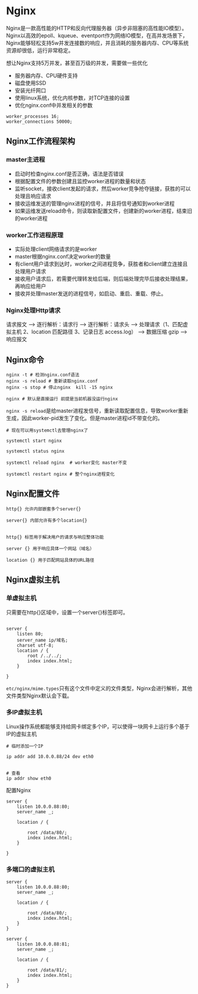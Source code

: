 # Nginx

Nginx是一款高性能的HTTP和反向代理服务器（异步非阻塞的高性能IO模型）。Nginx以高效的epoll、kqueue、eventport作为网络IO模型，在高并发场景下，Nginx能够轻松支持5w并发连接数的响应，并且消耗的服务器内存、CPU等系统资源却很低，运行非常稳定。

想让Nginx支持5万并发，甚至百万级的并发，需要做一些优化
- 服务器内存、CPU硬件支持
- 磁盘使用SSD
- 安装光纤网口
- 使用linux系统，优化内核参数，对TCP连接的设置
- 优化nginx.conf中并发相关的参数
```
worker_processes 16;
worker_connections 50000;
```

## Nginx工作流程架构

### master主进程

- 启动时检查nginx.conf是否正确，语法是否错误
- 根据配置文件的参数创建且监控worker进程的数量和状态
- 监听socket，接收client发起的请求，然后worker竞争抢夺链接，获胜的可以处理且响应请求
- 接收运维发送的管理nginx进程的信号，并且将信号通知到worker进程
- 如果运维发送reload命令，则读取新配置文件，创建新的worker进程，结束旧的worker进程

### worker工作进程原理

- 实际处理client网络请求的是worker
- master根据nginx.conf决定worker的数量
- 有client用户请求到达时，worker之间进程竞争，获胜者和client建立连接且处理用户请求
- 接收用户请求后，若需要代理转发给后端，则后端处理完毕后接收处理结果，再响应给用户
- 接收并处理master发送的进程信号，如启动、重启、重载、停止。

### Nginx处理Http请求

请求报文 --> 逐行解析：请求行 --> 逐行解析：请求头 --> 处理请求（1、匹配虚拟主机 2、location 匹配路径 3、记录日志 access.log） --> 数据压缩 gzip --> 响应报文

## Nginx命令

```
nginx -t # 检测nginx.conf语法
nginx -s reload # 重新读取nginx.conf
nginx -s stop # 停止nginx  kill -15 nginx

nginx # 默认是直接运行 前提是当前机器没运行nginx

```

`nginx -s reload`是给master进程发信号，重新读取配置信息，导致worker重新生成，因此worker-pid发生了变化。但是master进程id不带变化的。


```
# 现在可以用systemctl去管理nginx了

systemctl start nginx

systemctl status nginx

systemctl reload nginx  # worker变化 master不变

systemctl restart nginx # 整个nginx进程变化
```

## Nginx配置文件

```
http{} 允许内部嵌套多个server{}

server{} 内部允许有多个location{}


http{} 标签用于解决用户的请求与响应整体功能

server {} 用于响应具体一个网站（域名）

location {} 用于匹配网站具体的URL路径
```

## Nginx虚拟主机

### 单虚拟主机

只需要在http{}区域中，设置一个server{}标签即可。

```

server {
    listen 80;
    server_name ip/域名;
    charset utf-8;
    location / {
        root /../../;
        index index.html;
    }

}

```

`etc/nginx/mime.types`只有这个文件中定义的文件类型，Nginx会进行解析，其他文件类型Nginx默认会下载。

### 多IP虚拟主机

Linux操作系统都能够支持给网卡绑定多个IP，可以使得一块网卡上运行多个基于IP的虚拟主机

```
# 临时添加一个IP

ip addr add 10.0.0.88/24 dev eth0


# 查看
ip addr show eth0
```

配置Nginx
```
server {
    listen 10.0.0.88:80;
    server_name _;

    location / {

        root /data/80/;
        index index.html;
    }

}
```

### 多端口的虚拟主机

```
server {
    listen 10.0.0.88:80;
    server_name _;

    location / {

        root /data/80/;
        index index.html;
    }
}

server {
    listen 10.0.0.88:81;
    server_name _;

    location / {

        root /data/81/;
        index index.html;
    }
}

```